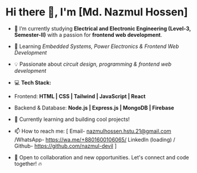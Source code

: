   # Hi there 👋, I'm [Md. Nazmul Hossen]

- 🔭 I’m currently studying **Electrical and Electronic Engineering (Level-3, Semester-II)** with a passion for **frontend web development**. 
- 🌱 Learning *Embedded Systems, Power Electronics & Frontend Web Development*
- 💡 Passionate about *circuit design, programming & frontend web development*
- 💻 **Tech Stack:**  
- Frontend: **HTML | CSS | Tailwind | JavaScript | React**  
- Backend & Database: **Node.js | Express.js | MongoDB | Firebase**  
- 🚀 Currently learning and building cool projects!
- 📫 How to reach me: [ Email- nazmulhossen.hstu.21@gmail.com /WhatsApp- https://wa.me/+8801600106065/ LinkedIn (loading) / Github- https://github.com/nazmul-devil ]

- 📌 Open to collaboration and new opportunities.
  Let's connect and code together! 🔥

  


<!--
**nazmul-devil/nazmul-devil** is a ✨ _special_ ✨ repository because its `README.md` (this file) appears on your GitHub profile.

Here are some ideas to get you started:

- 🔭 I’m currently working on ...
- 🌱 I’m currently learning ...
- 👯 I’m looking to collaborate on ...
- 🤔 I’m looking for help with ...
- 💬 Ask me about ...
- 📫 How to reach me: ...
- 😄 Pronouns: ...
- ⚡ Fun fact: ...
-->
